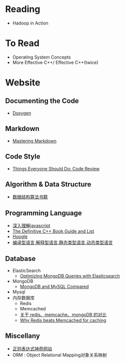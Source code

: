 # Reading
 + Hadoop in Action

# To Read
 + Operating System Concepts
 + More Effective C++/ Effective C++(twice)

# Website
## Documenting the Code
 + [Doxygen](http://www.stack.nl/~dimitri/doxygen/)

## Markdown
 + [Mastering Markdown](https://guides.github.com/features/mastering-markdown/)
 
## Code Style
 + [Things Everyone Should Do: Code Review](http://goodmath.scientopia.org/2011/07/06/things-everyone-should-do-code-review/)

## Algorithm & Data Structure
 + [数据结构算法书籍](http://blog.csdn.net/simanstar/article/details/19824147) 

## Programming Language
 + [深入理解javascript](http://www.cnblogs.com/TomXu/archive/2011/12/15/2288411.html)
 + [The Definitive C++ Book Guide and List](http://stackoverflow.com/questions/388242/the-definitive-c-book-guide-and-list)
 + [Hoogle](https://www.haskell.org/hoogle/)
 + [编译型语言,解释型语言,静态类型语言,动态类型语言](http://www.tuicool.com/articles/EJbQ32)
 
## Database
 + ElasticSearch 
   * [Optimizing MongoDB Queries with       Elasticsearch](https://www.compose.io/articles/optimizing-mongodb-queries-with-elasticsearch/)
 + MongoDB
   * [MongoDB and MySQL Compared](https://www.mongodb.com/compare/mongodb-mysql)
 + Mysql
 + 内存数据库
   * Redis
   * Memcached
   * [关于 redis、memcache、mongoDB 的对比](http://yang.u85.us/memcache_redis_mongodb.pdf)
   * [Why Redis beats Memcached for caching](http://www.infoworld.com/article/2825890/application-development/why-redis-beats-memcached-for-caching.html)
   
## Miscellany
 + [正则表达式神奇网站](http://www.regexper.com)
 + ORM : Object Relational Mapping对象关系映射
 
